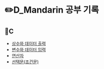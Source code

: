# ✏️D_Mandarin 공부 기록




## 📒C
- [상수와 데이터 출력](https://github.com/Dry-Mandarin/Cstuty/tree/main/studyC/예제2-1)
- [변수와 데이터 입력](https://github.com/Dry-Mandarin/Cstuty/tree/main/Ex3)
- [연산자](https://github.com/Dry-Mandarin/Cstuty/tree/main/4%20%EC%97%B0%EC%82%B0%EC%9E%90)
- [선택문(조건문)](https://github.com/Dry-Mandarin/Cstuty/tree/main/5%20%EC%84%A0%ED%83%9D%EB%AC%B8)

